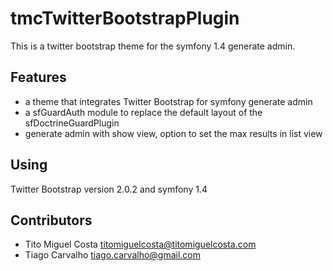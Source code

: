 tmcTwitterBootstrapPlugin
=========================

This is a twitter bootstrap theme for the symfony 1.4 generate admin.

Features
--------

* a theme that integrates Twitter Bootstrap for symfony generate admin
* a sfGuardAuth module to replace the default layout of the sfDoctrineGuardPlugin
* generate admin with show view, option to set the max results in list view

Using
-----

Twitter Bootstrap version 2.0.2 and symfony 1.4

Contributors
------------

* Tito Miguel Costa <titomiguelcosta@titomiguelcosta.com>
* Tiago Carvalho <tiago.carvalho@gmail.com>
